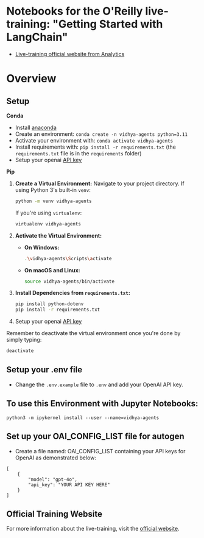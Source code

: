 # Notebooks for the O'Reilly live-training: "Getting Started with LangChain"

- [Live-training official website from Analytics]()
# Overview

## Setup

**Conda**

- Install [anaconda](https://www.anaconda.com/download)
- Create an environment: `conda create -n vidhya-agents python=3.11`
- Activate your environment with: `conda activate vidhya-agents`
- Install requirements with: `pip install -r requirements.txt` (the `requirements.txt` file is in the `requirements` folder)
- Setup your openai [API key](https://platform.openai.com/)

**Pip**


1. **Create a Virtual Environment:**
    Navigate to your project directory. If using Python 3's built-in `venv`:
    ```bash
    python -m venv vidhya-agents
    ```
    If you're using `virtualenv`:
    ```bash
    virtualenv vidhya-agents
    ```

2. **Activate the Virtual Environment:**
    - **On Windows:**
      ```bash
      .\vidhya-agents\Scripts\activate
      ```
    - **On macOS and Linux:**
      ```bash
      source vidhya-agents/bin/activate
      ```

3. **Install Dependencies from `requirements.txt`:**
    ```bash
    pip install python-dotenv
    pip install -r requirements.txt
    ```

4. Setup your openai [API key](https://platform.openai.com/)

Remember to deactivate the virtual environment once you're done by simply typing:
```bash
deactivate
```

## Setup your .env file

- Change the `.env.example` file to `.env` and add your OpenAI API key.

## To use this Environment with Jupyter Notebooks:

```python3 -m ipykernel install --user --name=vidhya-agents```

## Set up your OAI_CONFIG_LIST file for autogen
- Create a file named: OAI_CONFIG_LIST containing your API keys for OpenAI as demonstrated below:

```
[
    {
        "model": "gpt-4o",
        "api_key": "YOUR API KEY HERE"
    }
]
``` 

## Official Training Website

For more information about the live-training, visit the [official website]().